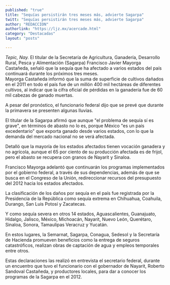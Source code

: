 ```yaml
---
published: "true"
title: "Sequías persistirán tres meses más, advierte Sagarpa"
twitt: "Sequías persistirán tres meses más, advierte Sagarpa"
author: "REDACCION"
authorlink: "https://ljz.mx/acercade.html"
category: "Destacadas"
layout: "posts"

---
```




*Tepic, Nay.* El titular de la Secretaría de Agricultura, Ganadería, Desarrollo Rural, Pesca y Alimentación (Sagarpa) Francisco Javier Mayorga Castañeda, señaló que la sequía que ha afectado a varios estados del país continuará durante los próximos tres meses.  
  Mayorga Castañeda informó que la suma de superficie de cultivos dañados en el 2011 en todo el país fue de un millón 400 mil hectáreas de diferentes cultivos, al indicar que la cifra oficial de pérdidas en la ganadería fue de 60 mil cabezas de ganado muertas.



  A pesar del pronóstico, el funcionario federal dijo que se prevé que durante la primavera se presenten algunas lluvias.



  El titular de la Sagarpa afirmó que aunque "el problema de sequía sí es grave", en términos de abasto no lo es, porque México "es un país excedentario" que exporta ganado desde varios estados, con lo que la demanda del mercado nacional no se verá afectada.



  Detalló que la mayoría de los estados afectados tienen vocación ganadera y no agrícola, aunque el 65 por ciento de su producción afectada es de frijol, pero el abasto se recupera con granos de Nayarit y Sinaloa.



  Francisco Mayorga adelantó que continuarán los programas implementados por el gobierno federal, a través de sus dependencias, además de que se busca en el Congreso de la Unión, redireccionar recursos del presupuesto del 2012 hacia los estados afectados.



  La clasificación de los daños por sequía en el país fue registrada por la Presidencia de la República como sequía extrema en Chihuahua, Coahuila, Durango, San Luis Potosí y Zacatecas.



  Y como sequía severa en otros 14 estados, Aguascalientes, Guanajuato, Hidalgo, Jalisco, México, Michoacán, Nayarit, Nuevo León, Querétaro, Sinaloa, Sonora, Tamaulipas Veracruz y Yucatán.



  En estos lugares, la Semarnat, Sagarpa, Conagua, Sedesol y la Secretaría de Hacienda promueven beneficios como la entrega de seguros catastróficos, realizan obras de captación de agua y empleos temporales entre otros.



  Estas declaraciones las realizó en entrevista el secretario federal, durante un encuentro que tuvo el funcionario con el gobernador de Nayarit, Roberto Sandoval Castañeda, y productores locales, para dar a conocer los programas de la Sagarpa en el 2012.

